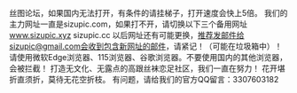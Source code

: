 丝图论坛，如果国内无法打开，有条件的请挂梯子，打开速度会快上5倍。
我们的主力网址一直是sizupic.com，如果打不开，请切换以下三个备用网址 www.sizupic.xyz sizupic.cc
以后网址还有可能更换，推荐发邮件给sizupic@gmail.com会收到包含新网址的邮件，请紧记！（可能在垃圾箱中）！
请使用微软Edge浏览器、115浏览器、谷歌浏览器。不要使用国内的其他浏览器，会被拦截！
打造无文化、无露点的高跟丝袜恋足社区，我们一直在努力！
花开堪折直须折，莫待无花空折枝。
有问题，请给我们的官方QQ留言：3307603182
